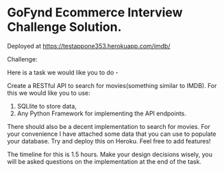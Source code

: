 # GoFynd Ecommerce Interview Challenge Solution.


Deployed at https://testappone353.herokuapp.com/imdb/

Challenge:

Here is a task we would like you to do -

Create a RESTful API to search for movies(something similar to IMDB). For this we would like you to use:
1. SQLlite to store data,
2. Any Python Framework for implementing the API endpoints.

There should also be a decent implementation to search for movies.
For your convenience I have attached some data that you can use to populate your database.
Try and deploy this on Heroku.
Feel free to add features!

The timeline for this is 1.5 hours. Make your design decisions wisely, you will be asked questions on the implementation at the end of the task.

